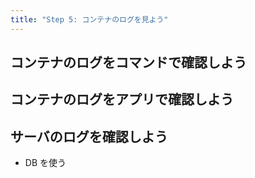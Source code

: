 ```yaml
---
title: "Step 5: コンテナのログを見よう"
---
```


## コンテナのログをコマンドで確認しよう

## コンテナのログをアプリで確認しよう

## サーバのログを確認しよう

- DB を使う

